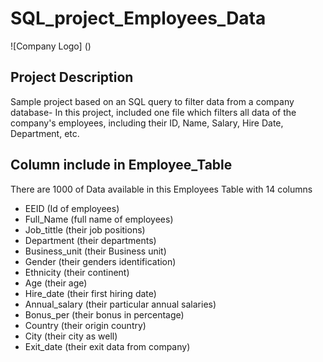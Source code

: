 # SQL_project_Employees_Data

![Company Logo] ()


## Project Description

 Sample project based on an SQL query to filter data from a company database- In this project, included one file which filters all data of the company's employees, including their ID, Name, Salary, Hire Date, Department, etc.

## Column include in Employee_Table

There are 1000 of Data available in this Employees Table with 14 columns

- EEID            (Id of employees)
- Full_Name       (full name of employees)  
- Job_tittle      (their job positions) 
- Department      (their departments)
- Business_unit   (their Business unit)
- Gender          (their genders identification)
- Ethnicity       (their continent)
- Age             (their age)
- Hire_date       (their first hiring date)
- Annual_salary   (their particular annual salaries)
- Bonus_per       (their bonus in percentage)
- Country         (their origin country)
- City            (their city as well)
- Exit_date       (their exit data from company)





